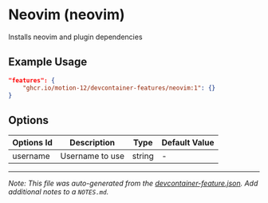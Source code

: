 
# Neovim (neovim)

Installs neovim and plugin dependencies

## Example Usage

```json
"features": {
    "ghcr.io/motion-12/devcontainer-features/neovim:1": {}
}
```

## Options

| Options Id | Description | Type | Default Value |
|-----|-----|-----|-----|
| username | Username to use | string | - |



---

_Note: This file was auto-generated from the [devcontainer-feature.json](https://github.com/motion-12/devcontainer-features/blob/main/src/neovim/devcontainer-feature.json).  Add additional notes to a `NOTES.md`._
